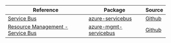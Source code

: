 | Reference | Package | Source |
|---|---|---|
|[Service Bus](servicebus-readme.md)|[azure-servicebus](https://pypi.org/project/azure-servicebus)|[Github](https://github.com/Azure/azure-sdk-for-python/blob/main/sdk/servicebus/azure-servicebus)|
|[Resource Management - Service Bus](mgmt-servicebus-readme.md)|[azure-mgmt-servicebus](https://pypi.org/project/azure-mgmt-servicebus)|[Github](https://github.com/Azure/azure-sdk-for-python/blob/main/sdk/servicebus/azure-mgmt-servicebus)|
